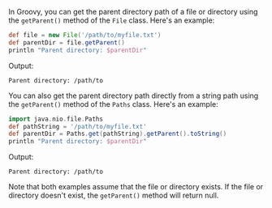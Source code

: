 In Groovy, you can get the parent directory path of a file or directory using the `getParent()` method of the `File` class. Here's an example:

```groovy
def file = new File('/path/to/myfile.txt')
def parentDir = file.getParent()
println "Parent directory: $parentDir"
```

Output:
```
Parent directory: /path/to
```

You can also get the parent directory path directly from a string path using the `getParent()` method of the `Paths` class. Here's an example:

```groovy
import java.nio.file.Paths
def pathString = '/path/to/myfile.txt'
def parentDir = Paths.get(pathString).getParent().toString()
println "Parent directory: $parentDir"
```

Output:
```
Parent directory: /path/to
```

Note that both examples assume that the file or directory exists. If the file or directory doesn't exist, the `getParent()` method will return null.